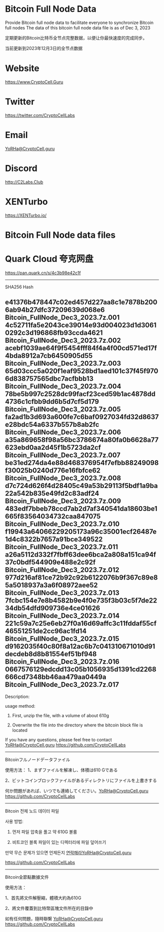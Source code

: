 # Bitcoin Full Node Data
Provide Bitcoin full node data to facilitate everyone to synchronize Bitcoin full nodes
The data of this bitcoin full node data file is as of Dec 3, 2023

定期更新的Bitcoin比特币全节点完整数据，以便让你最快速度的完成同步。

当前更新到2023年12月3日的全节点数据

# Website
https://www.CryptoCell.Guru

# Twitter
https://twitter.com/CryptoCellLabs

# Email
YoRHa@CryptoCell.guru

# Discord
http://C2Labs.Club

# XENTurbo
https://XENTurbo.io/ 

# Bitcoin Full Node data files

# Quark Cloud 夸克网盘
https://pan.quark.cn/s/4c3b98e42c1f



------------

SHA256 Hash

e41376b478447c02ed457d227aa8c1e7878b2006ab94b27dfc37209639d068e6    Bitcoin_FullNode_Dec3_2023.7z.001
4c52711fa5e2043ce39014e93d004023d1d30610292c3d196868fb93ccda4621    Bitcoin_FullNode_Dec3_2023.7z.002
acebf1039ae64f9f5454fff84f4a4f00cd571ed17f4bda8912a7cb6450905d55    Bitcoin_FullNode_Dec3_2023.7z.003
65d03ccc5a020f1eaf9528bd1aed101c37f45f9706d838757565dbc7acfbbb13    Bitcoin_FullNode_Dec3_2023.7z.004
78be5b997c2528dc99facf23ced59b1ac4878dd4736c1cfbb9dd6b5d7cf5d179    Bitcoin_FullNode_Dec3_2023.7z.005
fa2ad1b3d693a600fe7c6baf0927034fd32d8637e28bdc54a6337b557b8ab2fc    Bitcoin_FullNode_Dec3_2023.7z.006
a35a869658f98a56bc3786674a80fa0b6628a77623ebd0aa2d45f1b5723da2cf    Bitcoin_FullNode_Dec3_2023.7z.007
be31ed274da4e88d468376954f7efbb88249098f30025b0240d776e16fbfce62    Bitcoin_FullNode_Dec3_2023.7z.008
d7c724d626f4d28405c49a53b29113f5bdf1a9ba22a542b835e49fd2c83adf24    Bitcoin_FullNode_Dec3_2023.7z.009
483edf7bbeb78ccd7ab2d7af340541da18603be1665f83564034732caa847075    Bitcoin_FullNode_Dec3_2023.7z.010
f19943a64066229205173a96c35001ecf26487e1d4c8322b7657a91bce349522    Bitcoin_FullNode_Dec3_2023.7z.011
a26a5112d332f7fbff63dee6bca2a808a151ca94f37c0bdf544909e488e2c92f    Bitcoin_FullNode_Dec3_2023.7z.012
977d216af81ce72b92c92b6122076b9f367c89e85a5018937a3a6f08972aee52    Bitcoin_FullNode_Dec3_2023.7z.013
7fcbc154e7e8b4582b9e4f0e735f3b03c5f7de2234db54dfd909736e4ce01626    Bitcoin_FullNode_Dec3_2023.7z.014
221c59a7c25e6eb27f0a16d69affc3c11fddaf55cf46551251de2cc96ac1fd14    Bitcoin_FullNode_Dec3_2023.7z.015
d9162035f40c80f8a12ac6b7c041310671010d91decdeb8d8b81554ef51bf948    Bitcoin_FullNode_Dec3_2023.7z.016
0667576129edcdd13c05b1056935d1391cd2268666cd7348bb46aa479aa0449a    Bitcoin_FullNode_Dec3_2023.7z.017
------------

Description:

usage method:
1. First, unzip the file, with a volume of about 610g

3. Overwrite the file into the directory where the bitcoin block file is located

If you have any questions, please feel free to contact YoRHa@CryptoCell.guru
https://github.com/CryptoCellLabs

-------
Bitcoinフルノードデータファイル

使用方法：
1、まずファイルを解凍し、体積は610 Gである

2、ビットコインブロックファイルがあるディレクトリにファイルを上書きする

何か問題があれば、いつでも連絡してください。YoRHa@CryptoCell.guru
https://github.com/CryptoCellLabs

-------
Bitcoin 전체 노드 데이터 파일

사용 방법:
1. 먼저 파일 압축을 풀고 약 610G 볼륨

3. 비트코인 블록 파일이 있는 디렉터리에 파일 덮어쓰기

만약 무슨 문제가 있으면 언제든지 연락해라YoRHa@CryptoCell.guru

https://github.com/CryptoCellLabs

-------

Bitcoin全節點數據文件

使用方法：

1、首先將文件解壓縮，體積大約為610G

2、將文件覆蓋到比特幣區塊文件所在的目錄中


如有任何問題，隨時聯繫  YoRHa@CryptoCell.guru
https://github.com/CryptoCellLabs
